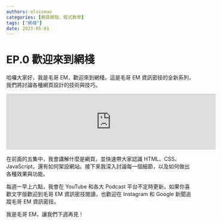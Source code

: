 ```yaml
---
authors: elvismao
categories: [網頁開發，程式教學]
tags: ["網棧"]
date: 2023-05-01
---
```


# EP.0 歡迎來到網棧

哈囉大家好，我是毛哥 EM，歡迎來到網棧。這是毛哥 EM 資訊密技的全新系列，我們將討論各種網頁設計的技術與技巧。

<iframe width="560" src="https://www.youtube-nocookie.com/embed/oBIl0DzXujw?si=H7eokhcI1sxLu0Se" title="YouTube video player" frameborder="0" allow="accelerometer; autoplay; clipboard-write; encrypted-media; gyroscope; picture-in-picture; web-share" referrerpolicy="strict-origin-when-cross-origin" allowfullscreen></iframe>

在前面的五集中，我會講解什麼是網頁，並快速帶大家認識 HTML、CSS、JavaScript，還有如何架設網站。接下來我深入討論每一個細節，以及如何做出各種效果與功能。

每週一早上六點，我會在 YouTube 和各大 Podcast 平台不定時更新。如果你喜歡文字版歡迎到毛哥 EM 資訊密技閱讀，也歡迎在 Instagram 和 Google 新聞追蹤毛哥 EM 資訊密技。

我是毛哥 EM，讓我們下週再見！
